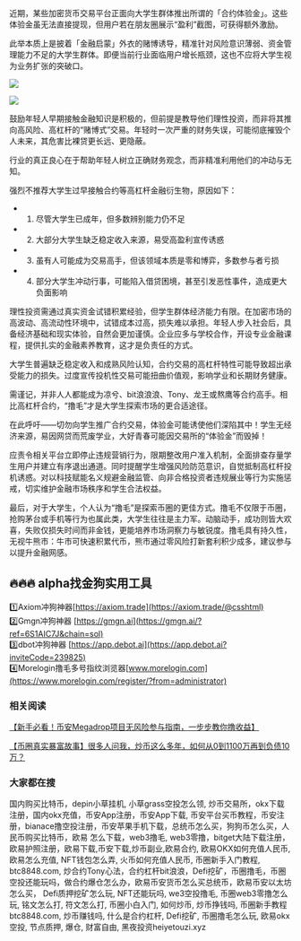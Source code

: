 近期，某些加密货币交易平台正面向大学生群体推出所谓的「合约体验金」。这些体验金虽无法直接提现，但用户若在朋友圈展示“盈利”截图，可获得额外激励。

此举本质上是披着「金融启蒙」外衣的赌博诱导，精准针对风险意识薄弱、资金管理能力不足的大学生群体。即便当前行业面临用户增长瓶颈，这也不应将大学生视为业务扩张的突破口。

[![](https://307e939.webp.li/20250414144643302.png)](https://btc8848.com/top-10-exchanges)

[![](https://307e939.webp.li/20250414135532536.png)](https://btc8848.com/top-10-exchanges)

鼓励年轻人早期接触金融知识是积极的，但前提是教导他们理性投资，而非将其推向高风险、高杠杆的“赌博式”交易。年轻时一次严重的财务失误，可能彻底摧毁个人未来，其危害比裸贷更长远、更隐蔽。

行业的真正良心在于帮助年轻人树立正确财务观念，而非精准利用他们的冲动与无知。

强烈不推荐大学生过早接触合约等高杠杆金融衍生物，原因如下：
- 1. 尽管大学生已成年，但多数辨别能力仍不足
- 2. 大部分大学生缺乏稳定收入来源，易受高盈利宣传诱惑
- 3. 虽有人可能成为交易高手，但该领域本质是零和博弈，多数参与者亏损
- 4. 部分大学生冲动行事，可能陷入借贷困境，甚至引发恶性事件，造成更大负面影响

理性投资需通过真实资金试错积累经验，但学生群体经济能力有限。在加密市场的高波动、高流动性环境中，试错成本过高，损失难以承担。年轻人步入社会后，具备经济基础和现实体验，自然会更加谨慎。企业应多与学校合作，开设专业金融课程，提供扎实的金融素养教育，这才是负责任的方式。

大学生普遍缺乏稳定收入和成熟风险认知，合约交易的高杠杆特性可能导致超出承受能力的损失。过度宣传投机性交易可能扭曲价值观，影响学业和长期财务健康。

需谨记，并非人人都能成为凉兮、bit浪浪浪、Tony、龙王或熬鹰等合约高手。相比高杠杆合约，“撸毛”才是大学生探索市场的更合适途径。

在此呼吁——切勿向学生推广合约交易，体验金可能诱使他们深陷其中！学生无经济来源，易因网贷而荒废学业，大好青春可能因交易所的“体验金”而毁掉！

应责令相关平台立即停止违规营销行为，限期整改用户准入机制，全面排查存量学生用户并建立有序退出通道。同时提醒学生增强风险防范意识，自觉抵制高杠杆投机诱惑。对以科技赋能名义规避金融监管、向非合格投资者违规展业等行为实施惩戒，切实维护金融市场秩序和学生合法权益。

最后，对于大学生，个人认为“撸毛”是探索币圈的更佳方式。撸毛不仅限于币圈，抢购茅台或手机等行为也属此类，大学生往往是主力军。动脑动手，成功则皆大欢喜，失败仅损失时间而非金钱，更能培养市场洞察力与敏锐度。撸毛具有持久性，无视牛熊市：牛市可快速积累代币，熊市通过零风险打新套利积少成多，建议参与以提升金融网感。

## 🔥🔥🔥 alpha找金狗实用工具
1️⃣Axiom冲狗神器[https://axiom.trade](https://axiom.trade/@csshtml)  
2️⃣Gmgn冲狗神器 [https://gmgn.ai](https://gmgn.ai/?ref=6S1AIC7J&chain=sol)  
3️⃣dbot冲狗神器 [https://app.debot.ai](https://app.debot.ai?inviteCode=239825)  
4️⃣Morelogin撸毛多号指纹浏览器[www.morelogin.com](https://www.morelogin.com/register/?from=administrator)  

### 相关阅读
[【新手必看！币安Megadrop项目无风险参与指南，一步步教你撸收益】](https://btc8848.com/bianace-megadrop/)

[【币圈真实暴富故事】很多人问我，炒币这么多年，如何从0到1100万再到负债10万？](https://heiyetouzi.xyz/biquanstory001/)

### 大家都在搜
国内购买比特币，depin小草挂机, 小草grass空投怎么领, 炒币交易所，okx下载注册，国内okx充值，币安App注册，币安App下载, 币安平台买币教程，币安注册，bianace撸空投注册，币安苹果手机下载，总统币怎么买，狗狗币怎么买，人民币购买比特币，欧易 怎么下载，web3撸毛, web3零撸，bitget大陆下载注册，欧易护照注册，欧易下载,币安下载,炒币副业,欧易合约, 欧易OKX如何充值人民币, 欧易怎么充值, NFT钱包怎么弄, 火币如何充值人民币, 币圈新手入门教程, btc8848.com, 炒合约Tony心法，合约杠杆bit浪浪，Defi挖矿，币圈撸毛，币圈空投还能玩吗，做合约爆仓怎么办，欧易币安货币怎么买总统币，欧易币安以太坊怎么买， Defi质押挖矿怎么玩, NFT还能玩吗, we3空投撸毛, 币圈web3零撸怎么玩, 铭文怎么打, 符文怎么打, 币圈小白入门, 如何炒币, 炒币挣钱吗, 币圈新手教程btc8848.com, 炒币赚钱吗, 什么是合约杠杆, Defi挖矿, 币圈撸毛怎么玩, 欧易okx空投, 节点质押, 爆仓, 财富自由, 黑夜投资heiyetouzi.xyz